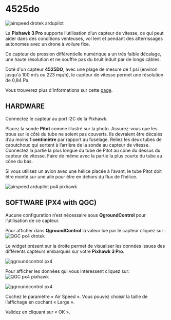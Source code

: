 # 4525do

![airspeed drotek ardupilot](https://drotek.com/wp-content/uploads/2017/01/digital-differential-airspeed-sensor-kit--700x468.jpg)

La **Pixhawk 3 Pro** supporte l’utilisation d’un capteur de vitesse, ce qui peut aider dans des conditions venteuses, vol lent et pendant des atterrissages autonomes avec un drone à voilure fixe.

Ce capteur de pression différentielle numérique a un très faible décalage, une haute résolution et ne souffre pas du bruit induit par de longs câbles.

Doté d'un capteur **4525DO**, avec une plage de mesure de 1 psi \(environ jusqu'à 100 m/s ou 223 mp/h\), le capteur de vitesse permet une résolution de 0,84 Pa.

Vous trouverez plus d'informations sur cette [page](https://drotek.com/shop/fr/drotek-parts/793-capteur-de-vitesse.html).

## HARDWARE

Connectez le capteur au port I2C de la Pixhawk.

Placez la sonde **Pitot** comme illustré sur la photo. Assurez-vous que les trous sur le côté du tube ne soient pas couverts. Ils devraient être décalés d’au moins **1 centimètre** par rapport au fuselage. Reliez les deux tubes de caoutchouc qui sortent à l’arrière de la sonde au capteur de vitesse. Connectez la partie la plus longue du tube de Pitot au cône du dessus du capteur de vitesse. Faire de même avec la partie la plus courte du tube au cône du bas.

Si vous utilisez un avion avec une hélice placée à l’avant, le tube Pitot doit être monté sur une aile pour être en dehors du flux de l’hélice.

![airspeed ardupilot px4 pixhawk](https://drotek.com/wp-content/uploads/2017/01/pitotinstalled1-700x404.jpg)

## SOFTWARE \(PX4 with QGC\)

Aucune configuration n’est nécessaire sous **QgroundControl** pour l’utilisation de ce capteur.

Pour afficher dans **QgroundControl** la valeur lue par le capteur cliquez sur : ![QGC px4 drotek](https://drotek.com/wp-content/uploads/2017/01/Icone_Flight_Data_QGC.png)

Le widget présent sur la droite permet de visualiser les données issues des différents capteurs embarqués sur votre **Pixhawk 3 Pro**.

![qgroundcontrol px4](https://drotek.com/wp-content/uploads/2017/01/Flight_Data_Viewer_QGC.png)

Pour afficher les données qui vous intéressent cliquez sur: ![QGC px4 pixhawk](https://drotek.com/wp-content/uploads/2017/01/Reglage_Flight_Data_Viewer_QGC.png)

![qgroundcontrol px4](https://drotek.com/wp-content/uploads/2017/01/Flight_Data_List_QGC-250x606.png)

Cochez le paramètre « Air Speed ». Vous pouvez choisir la taille de l’affichage en cochant « Large ».

Validez en cliquant sur « OK ».

